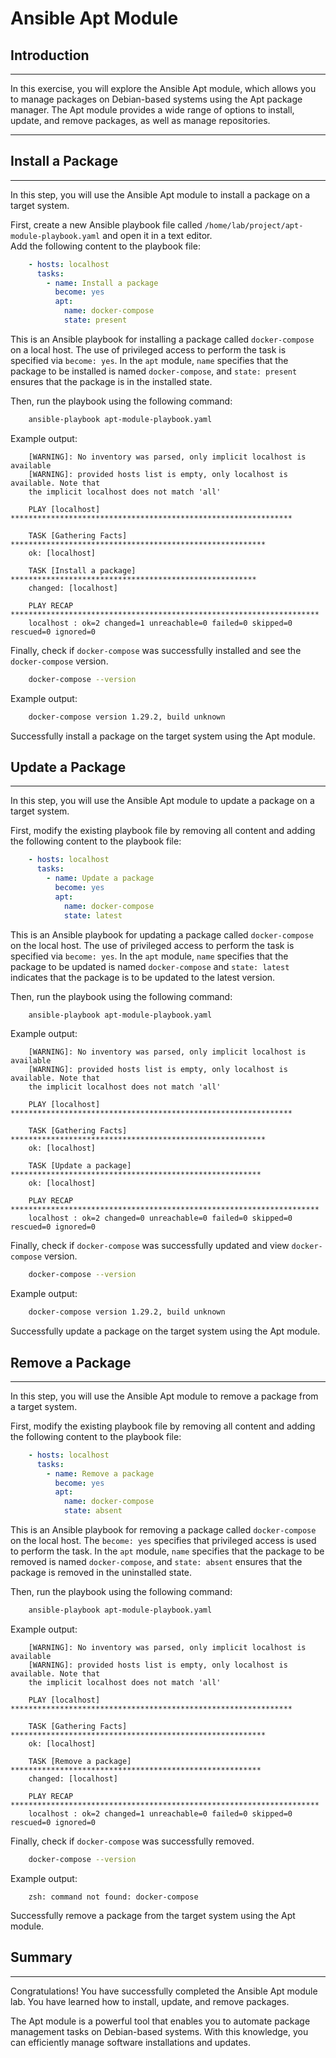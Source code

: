 #  Ansible Apt Module

## Introduction
------------

In this exercise, you will explore the Ansible Apt module, which allows you to manage packages on Debian-based systems using the Apt package manager. The Apt module provides a wide range of options to install, update, and remove packages, as well as manage repositories.

* * *


## Install a Package
-----------------

In this step, you will use the Ansible Apt module to install a package on a target system.

First, create a new Ansible playbook file called `/home/lab/project/apt-module-playbook.yaml` and open it in a text editor.  
Add the following content to the playbook file:

```yaml
    - hosts: localhost
      tasks:
        - name: Install a package
          become: yes
          apt:
            name: docker-compose
            state: present
```

This is an Ansible playbook for installing a package called `docker-compose` on a local host. The use of privileged access to perform the task is specified via `become: yes`. In the `apt` module, `name` specifies that the package to be installed is named `docker-compose`, and `state: present` ensures that the package is in the installed state.

Then, run the playbook using the following command:

```bash
    ansible-playbook apt-module-playbook.yaml
```

Example output:
```
    [WARNING]: No inventory was parsed, only implicit localhost is available
    [WARNING]: provided hosts list is empty, only localhost is available. Note that
    the implicit localhost does not match 'all'
    
    PLAY [localhost] ***************************************************************
    
    TASK [Gathering Facts] *********************************************************
    ok: [localhost]
    
    TASK [Install a package] *******************************************************
    changed: [localhost]
    
    PLAY RECAP *********************************************************************
    localhost : ok=2 changed=1 unreachable=0 failed=0 skipped=0 rescued=0 ignored=0
```

Finally, check if `docker-compose` was successfully installed and see the `docker-compose` version.

```bash
    docker-compose --version
```

Example output:

```bash
    docker-compose version 1.29.2, build unknown
```
Successfully install a package on the target system using the Apt module.

## Update a Package
----------------

In this step, you will use the Ansible Apt module to update a package on a target system.

First, modify the existing playbook file by removing all content and adding the following content to the playbook file:

```yaml
    - hosts: localhost
      tasks:
        - name: Update a package
          become: yes
          apt:
            name: docker-compose
            state: latest
```

This is an Ansible playbook for updating a package called `docker-compose` on the local host. The use of privileged access to perform the task is specified via `become: yes`. In the `apt` module, `name` specifies that the package to be updated is named `docker-compose` and `state: latest` indicates that the package is to be updated to the latest version.

Then, run the playbook using the following command:

```bash
    ansible-playbook apt-module-playbook.yaml
```

Example output:
```
    [WARNING]: No inventory was parsed, only implicit localhost is available
    [WARNING]: provided hosts list is empty, only localhost is available. Note that
    the implicit localhost does not match 'all'
    
    PLAY [localhost] ***************************************************************
    
    TASK [Gathering Facts] *********************************************************
    ok: [localhost]
    
    TASK [Update a package] ********************************************************
    ok: [localhost]
    
    PLAY RECAP *********************************************************************
    localhost : ok=2 changed=0 unreachable=0 failed=0 skipped=0 rescued=0 ignored=0
```

Finally, check if `docker-compose` was successfully updated and view `docker-compose` version.

```bash
    docker-compose --version
```

Example output:

```bash
    docker-compose version 1.29.2, build unknown
```

Successfully update a package on the target system using the Apt module.

## Remove a Package
----------------

In this step, you will use the Ansible Apt module to remove a package from a target system.

First, modify the existing playbook file by removing all content and adding the following content to the playbook file:

```yaml
    - hosts: localhost
      tasks:
        - name: Remove a package
          become: yes
          apt:
            name: docker-compose
            state: absent
```

This is an Ansible playbook for removing a package called `docker-compose` on the local host. The `become: yes` specifies that privileged access is used to perform the task. In the `apt` module, `name` specifies that the package to be removed is named `docker-compose`, and `state: absent` ensures that the package is removed in the uninstalled state.

Then, run the playbook using the following command:

```bash
    ansible-playbook apt-module-playbook.yaml
```

Example output:

```
    [WARNING]: No inventory was parsed, only implicit localhost is available
    [WARNING]: provided hosts list is empty, only localhost is available. Note that
    the implicit localhost does not match 'all'
    
    PLAY [localhost] ***************************************************************
    
    TASK [Gathering Facts] *********************************************************
    ok: [localhost]
    
    TASK [Remove a package] ********************************************************
    changed: [localhost]
    
    PLAY RECAP *********************************************************************
    localhost : ok=2 changed=1 unreachable=0 failed=0 skipped=0 rescued=0 ignored=0
```

Finally, check if `docker-compose` was successfully removed.

```bash
    docker-compose --version
```

Example output:

```
    zsh: command not found: docker-compose
```

Successfully remove a package from the target system using the Apt module.

## Summary
-------

Congratulations! You have successfully completed the Ansible Apt module lab. You have learned how to install, update, and remove packages.

The Apt module is a powerful tool that enables you to automate package management tasks on Debian-based systems. With this knowledge, you can efficiently manage software installations and updates.
